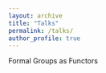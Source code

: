 ```yaml
---
layout: archive
title: "Talks"
permalink: /talks/
author_profile: true
---
```

Formal Groups as Functors 
